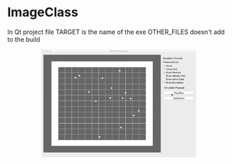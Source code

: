 # ImageClass

In Qt project file TARGET is the name of the exe OTHER_FILES doesn't add to the build
<p align="center">
  <img src="./VideoDemoASE.gif" width="350"/>
</p>
